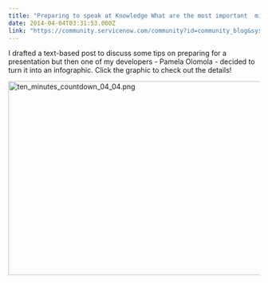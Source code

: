 ```yaml
---
title: "Preparing to speak at Knowledge What are the most important  minutes of your presentation"
date: 2014-04-04T03:31:53.000Z
link: "https://community.servicenow.com/community?id=community_blog&sys_id=71dda6e9dbd0dbc01dcaf3231f9619f8"
---
```

<p>I drafted a text-based post to discuss some tips on preparing for a presentation but then one of my developers - Pamela Olomola - decided to turn it into an infographic. Click the graphic to check out the details!</p><p><a _jive_internal="true" href="/servlet/JiveServlet/showImage/38-2953-8891/ten_minutes_countdown_04_04.png"><img  alt="ten_minutes_countdown_04_04.png" class="image-0 jive-image" height="900" src="4b9034c6db1c57049c9ffb651f96195a.iix" style="height: 388px; width: 620px;" width="1438"/></a></p>